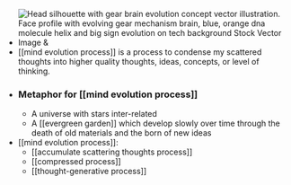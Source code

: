 - ![Head silhouette with gear brain evolution concept vector illustration. Face  profile with evolving gear mechanism brain, blue, orange dna molecule helix  and big sign evolution on tech background Stock Vector Image &](https://c8.alamy.com/comp/T3YD3A/head-silhouette-with-gear-brain-evolution-concept-vector-illustration-face-profile-with-evolving-gear-mechanism-brain-blue-orange-dna-molecule-helix-and-big-sign-evolution-on-tech-background-T3YD3A.jpg)
- [[mind evolution process]] is a process to condense my scattered thoughts into higher quality thoughts, ideas, concepts, or level of thinking.
- ### Metaphor for [[mind evolution process]] 
    - A universe with stars inter-related
    - A [[evergreen garden]] which develop slowly over time through the death of old materials and the born of new ideas 
- [[mind evolution process]]:
    - [[accumulate scattering thoughts process]]
    - [[compressed process]]
    - [[thought-generative process]]
